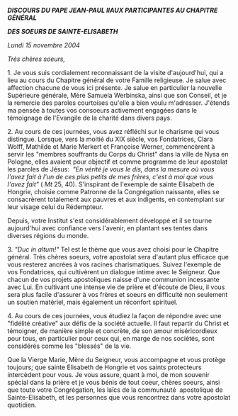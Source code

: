 ***DISCOURS DU PAPE JEAN-PAUL II******AUX PARTICIPANTES AU CHAPITRE GÉNÉRAL***

***DES SOEURS DE SAINTE-ELISABETH***

*Lundi 15 novembre 2004*

*Très chères soeurs,*

1. Je vous suis cordialement reconnaissant de la visite d'aujourd'hui, qui a lieu au cours du Chapitre général de votre Famille religieuse. Je salue avec affection chacune de vous ici présente. Je salue en particulier la nouvelle Supérieure générale, Mère Samuela Werbinska, ainsi que son Conseil, et je la remercie des paroles courtoises qu'elle a bien voulu m'adresser. J'étends ma pensée à toutes vos consoeurs activement engagées dans le témoignage de l'Evangile de la charité dans divers pays.

2. Au cours de ces journées, vous avez réfléchi sur le charisme qui vous distingue. Lorsque, vers la moitié du XIX siècle, vos Fondatrices, Clara Wolff, Mathilde et Marie Merkert et Françoise Werner, commencèrent à servir les "membres souffrants du Corps du Christ" dans la ville de Nysa en Pologne, elles avaient pour objectif et comme programme de leur apostolat les paroles de Jésus:  *"En vérité je vous le dis, dans la mesure où vous l'avez fait à l'un de ces plus petits de mes frères, c'est à moi que vous l'avez fait"* ( *Mt* 25, 40). S'inspirant de l'exemple de sainte Elisabeth de Hongrie, choisie comme Patronne de la Congrégation naissante, elles se consacrèrent totalement aux pauvres et aux indigents, en contemplant sur leur visage celui du Rédempteur.

Depuis, votre Institut s'est considérablement développé et il se tourne aujourd'hui avec confiance vers l'avenir, en plantant ses tentes dans diverses régions du monde.

3. *"Duc in altum!"* Tel est le thème que vous avez choisi pour le Chapitre général. Très chères soeurs, votre apostolat sera d'autant plus efficace que vous resterez ancrées à vos racines charismatiques. Suivez l'exemple de vos Fondatrices, qui cultivèrent un dialogue intime avec le Seigneur. Que chacun de vos projets apostoliques naisse d'une communion incessante avec Lui. En cultivant une intense vie de prière et d'écoute de Dieu, il vous sera plus facile d'assurer à vos frères et soeurs en difficulté non seulement un soutien matériel, mais également un réconfort spirituel.

4. Au cours de ces journées, vous étudiez la façon de répondre avec une "fidélité créative" aux défis de la société actuelle. Il faut repartir du Christ et témoigner, de manière simple et concrète, de son amour miséricordieux pour tous, en particulier pour ceux qui, en marge de nos sociétés, sont considérés comme les "blessés" de la vie.

Que la Vierge Marie, Mère du Seigneur, vous accompagne et vous protège toujours; que sainte Elisabeth de Hongrie et vos saints protecteurs intercèdent pour vous. Je vous assure, quant à moi, de mon souvenir spécial dans la prière et je vous bénis de tout coeur, chères soeurs, ainsi que toute votre Congrégation, les laïcs de la communauté  apostolique de Sainte-Elisabeth, et les personnes que vous rencontrez dans votre apostolat quotidien.